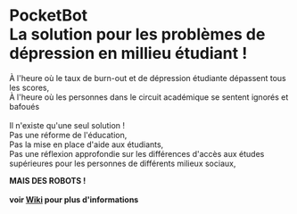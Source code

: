 # PocketBot </br> La solution pour les problèmes de dépression en millieu étudiant !

À l'heure où le taux de burn-out et de dépression étudiante dépassent tous les scores, </br>
À l'heure où les personnes dans le circuit académique se sentent ignorés et bafoués </br>
</br>
Il n'existe qu'une seul solution ! </br>
Pas une réforme de l'éducation, </br>
Pas la mise en place d'aide aux étudiants, </br>
Pas une réflexion approfondie sur les différences d'accès aux études supérieures pour les personnes de différents milieux sociaux, </br>

<b>MAIS DES ROBOTS ! <b></br>
</br>
voir [Wiki](https://github.com/mux99/PocketBot/wiki) pour plus d'informations

